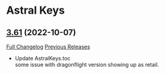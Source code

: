 # Astral Keys

## [3.61](https://github.com/astralguild/AstralKeys/tree/3.61) (2022-10-07)
[Full Changelog](https://github.com/astralguild/AstralKeys/compare/3.59...3.61) [Previous Releases](https://github.com/astralguild/AstralKeys/releases)

- Update AstralKeys.toc  
    some issue with dragonflight version showing up as retail.  